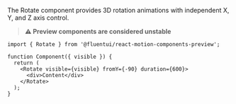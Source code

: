 The Rotate component provides 3D rotation animations with independent X, Y, and Z axis control.

> **⚠️ Preview components are considered unstable**

```tsx
import { Rotate } from '@fluentui/react-motion-components-preview';

function Component({ visible }) {
  return (
    <Rotate visible={visible} fromY={-90} duration={600}>
      <div>Content</div>
    </Rotate>
  );
}
```
